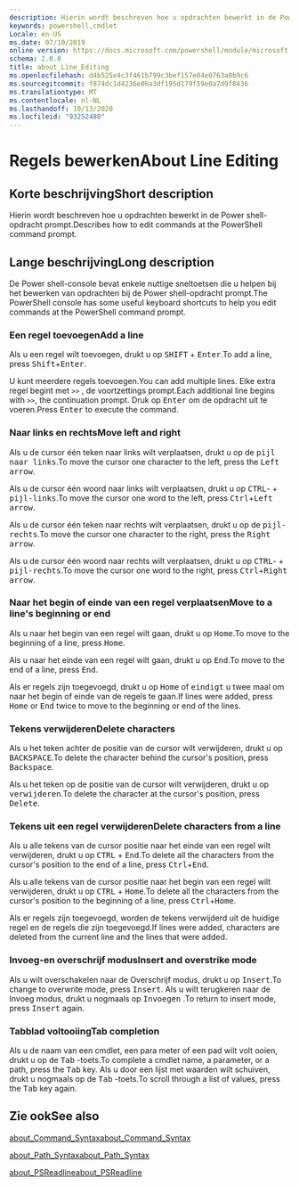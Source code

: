 ```yaml
---
description: Hierin wordt beschreven hoe u opdrachten bewerkt in de Power shell-opdracht prompt.
keywords: powershell,cmdlet
Locale: en-US
ms.date: 07/10/2019
online version: https://docs.microsoft.com/powershell/module/microsoft.powershell.core/about/about_line_editing?view=powershell-7&WT.mc_id=ps-gethelp
schema: 2.0.0
title: about_Line_Editing
ms.openlocfilehash: d4b525e4c3f461b799c3bef157e04e0763a0b9c6
ms.sourcegitcommit: f874dc1d4236e06a3df195d179f59e0a7d9f8436
ms.translationtype: MT
ms.contentlocale: nl-NL
ms.lasthandoff: 10/13/2020
ms.locfileid: "93252480"
---
```

# <a name="about-line-editing"></a><span data-ttu-id="b8acd-104">Regels bewerken</span><span class="sxs-lookup"><span data-stu-id="b8acd-104">About Line Editing</span></span>

## <a name="short-description"></a><span data-ttu-id="b8acd-105">Korte beschrijving</span><span class="sxs-lookup"><span data-stu-id="b8acd-105">Short description</span></span>

<span data-ttu-id="b8acd-106">Hierin wordt beschreven hoe u opdrachten bewerkt in de Power shell-opdracht prompt.</span><span class="sxs-lookup"><span data-stu-id="b8acd-106">Describes how to edit commands at the PowerShell command prompt.</span></span>

## <a name="long-description"></a><span data-ttu-id="b8acd-107">Lange beschrijving</span><span class="sxs-lookup"><span data-stu-id="b8acd-107">Long description</span></span>

<span data-ttu-id="b8acd-108">De Power shell-console bevat enkele nuttige sneltoetsen die u helpen bij het bewerken van opdrachten bij de Power shell-opdracht prompt.</span><span class="sxs-lookup"><span data-stu-id="b8acd-108">The PowerShell console has some useful keyboard shortcuts to help you edit commands at the PowerShell command prompt.</span></span>

### <a name="add-a-line"></a><span data-ttu-id="b8acd-109">Een regel toevoegen</span><span class="sxs-lookup"><span data-stu-id="b8acd-109">Add a line</span></span>

<span data-ttu-id="b8acd-110">Als u een regel wilt toevoegen, drukt u op <kbd>SHIFT</kbd> + <kbd>Enter</kbd>.</span><span class="sxs-lookup"><span data-stu-id="b8acd-110">To add a line, press <kbd>Shift</kbd>+<kbd>Enter</kbd>.</span></span>

<span data-ttu-id="b8acd-111">U kunt meerdere regels toevoegen.</span><span class="sxs-lookup"><span data-stu-id="b8acd-111">You can add multiple lines.</span></span> <span data-ttu-id="b8acd-112">Elke extra regel begint met `>>` , de voortzettings prompt.</span><span class="sxs-lookup"><span data-stu-id="b8acd-112">Each additional line begins with `>>`, the continuation prompt.</span></span> <span data-ttu-id="b8acd-113">Druk op <kbd>Enter</kbd> om de opdracht uit te voeren.</span><span class="sxs-lookup"><span data-stu-id="b8acd-113">Press <kbd>Enter</kbd> to execute the command.</span></span>

### <a name="move-left-and-right"></a><span data-ttu-id="b8acd-114">Naar links en rechts</span><span class="sxs-lookup"><span data-stu-id="b8acd-114">Move left and right</span></span>

<span data-ttu-id="b8acd-115">Als u de cursor één teken naar links wilt verplaatsen, drukt u op de <kbd>pijl naar links</kbd>.</span><span class="sxs-lookup"><span data-stu-id="b8acd-115">To move the cursor one character to the left, press the <kbd>Left arrow</kbd>.</span></span>

<span data-ttu-id="b8acd-116">Als u de cursor één woord naar links wilt verplaatsen, drukt u op <kbd>CTRL</kbd>- + <kbd>pijl-links</kbd>.</span><span class="sxs-lookup"><span data-stu-id="b8acd-116">To move the cursor one word to the left, press <kbd>Ctrl</kbd>+<kbd>Left arrow</kbd>.</span></span>

<span data-ttu-id="b8acd-117">Als u de cursor één teken naar rechts wilt verplaatsen, drukt u op de <kbd>pijl-rechts</kbd>.</span><span class="sxs-lookup"><span data-stu-id="b8acd-117">To move the cursor one character to the right, press the <kbd>Right arrow</kbd>.</span></span>

<span data-ttu-id="b8acd-118">Als u de cursor één woord naar rechts wilt verplaatsen, drukt u op <kbd>CTRL</kbd>- + <kbd>pijl-rechts</kbd>.</span><span class="sxs-lookup"><span data-stu-id="b8acd-118">To move the cursor one word to the right, press <kbd>Ctrl</kbd>+<kbd>Right arrow</kbd>.</span></span>

### <a name="move-to-a-lines-beginning-or-end"></a><span data-ttu-id="b8acd-119">Naar het begin of einde van een regel verplaatsen</span><span class="sxs-lookup"><span data-stu-id="b8acd-119">Move to a line's beginning or end</span></span>

<span data-ttu-id="b8acd-120">Als u naar het begin van een regel wilt gaan, drukt u op <kbd>Home</kbd>.</span><span class="sxs-lookup"><span data-stu-id="b8acd-120">To move to the beginning of a line, press <kbd>Home</kbd>.</span></span>

<span data-ttu-id="b8acd-121">Als u naar het einde van een regel wilt gaan, drukt u op <kbd>End</kbd>.</span><span class="sxs-lookup"><span data-stu-id="b8acd-121">To move to the end of a line, press <kbd>End</kbd>.</span></span>

<span data-ttu-id="b8acd-122">Als er regels zijn toegevoegd, drukt u op <kbd>Home</kbd> of <kbd>eindigt</kbd> u twee maal om naar het begin of einde van de regels te gaan.</span><span class="sxs-lookup"><span data-stu-id="b8acd-122">If lines were added, press <kbd>Home</kbd> or <kbd>End</kbd> twice to move to the beginning or end of the lines.</span></span>

### <a name="delete-characters"></a><span data-ttu-id="b8acd-123">Tekens verwijderen</span><span class="sxs-lookup"><span data-stu-id="b8acd-123">Delete characters</span></span>

<span data-ttu-id="b8acd-124">Als u het teken achter de positie van de cursor wilt verwijderen, drukt u op <kbd>BACKSPACE</kbd>.</span><span class="sxs-lookup"><span data-stu-id="b8acd-124">To delete the character behind the cursor's position, press <kbd>Backspace</kbd>.</span></span>

<span data-ttu-id="b8acd-125">Als u het teken op de positie van de cursor wilt verwijderen, drukt u op <kbd>verwijderen</kbd>.</span><span class="sxs-lookup"><span data-stu-id="b8acd-125">To delete the character at the cursor's position, press <kbd>Delete</kbd>.</span></span>

### <a name="delete-characters-from-a-line"></a><span data-ttu-id="b8acd-126">Tekens uit een regel verwijderen</span><span class="sxs-lookup"><span data-stu-id="b8acd-126">Delete characters from a line</span></span>

<span data-ttu-id="b8acd-127">Als u alle tekens van de cursor positie naar het einde van een regel wilt verwijderen, drukt u op <kbd>CTRL</kbd> + <kbd>End</kbd>.</span><span class="sxs-lookup"><span data-stu-id="b8acd-127">To delete all the characters from the cursor's position to the end of a line, press <kbd>Ctrl</kbd>+<kbd>End</kbd>.</span></span>

<span data-ttu-id="b8acd-128">Als u alle tekens van de cursor positie naar het begin van een regel wilt verwijderen, drukt u op <kbd>CTRL</kbd> + <kbd>Home</kbd>.</span><span class="sxs-lookup"><span data-stu-id="b8acd-128">To delete all the characters from the cursor's position to the beginning of a line, press <kbd>Ctrl</kbd>+<kbd>Home</kbd>.</span></span>

<span data-ttu-id="b8acd-129">Als er regels zijn toegevoegd, worden de tekens verwijderd uit de huidige regel en de regels die zijn toegevoegd.</span><span class="sxs-lookup"><span data-stu-id="b8acd-129">If lines were added, characters are deleted from the current line and the lines that were added.</span></span>

### <a name="insert-and-overstrike-mode"></a><span data-ttu-id="b8acd-130">Invoeg-en overschrijf modus</span><span class="sxs-lookup"><span data-stu-id="b8acd-130">Insert and overstrike mode</span></span>

<span data-ttu-id="b8acd-131">Als u wilt overschakelen naar de Overschrijf modus, drukt u op <kbd>Insert</kbd>.</span><span class="sxs-lookup"><span data-stu-id="b8acd-131">To change to overwrite mode, press <kbd>Insert</kbd>.</span></span> <span data-ttu-id="b8acd-132">Als u wilt terugkeren naar de Invoeg modus, drukt u nogmaals op <kbd>Invoegen</kbd> .</span><span class="sxs-lookup"><span data-stu-id="b8acd-132">To return to insert mode, press <kbd>Insert</kbd> again.</span></span>

### <a name="tab-completion"></a><span data-ttu-id="b8acd-133">Tabblad voltooiing</span><span class="sxs-lookup"><span data-stu-id="b8acd-133">Tab completion</span></span>

<span data-ttu-id="b8acd-134">Als u de naam van een cmdlet, een para meter of een pad wilt volt ooien, drukt u op de <kbd>Tab</kbd> -toets.</span><span class="sxs-lookup"><span data-stu-id="b8acd-134">To complete a cmdlet name, a parameter, or a path, press the <kbd>Tab</kbd> key.</span></span> <span data-ttu-id="b8acd-135">Als u door een lijst met waarden wilt schuiven, drukt u nogmaals op de <kbd>Tab</kbd> -toets.</span><span class="sxs-lookup"><span data-stu-id="b8acd-135">To scroll through a list of values, press the <kbd>Tab</kbd> key again.</span></span>

## <a name="see-also"></a><span data-ttu-id="b8acd-136">Zie ook</span><span class="sxs-lookup"><span data-stu-id="b8acd-136">See also</span></span>

[<span data-ttu-id="b8acd-137">about_Command_Syntax</span><span class="sxs-lookup"><span data-stu-id="b8acd-137">about_Command_Syntax</span></span>](about_Command_Syntax.md)

[<span data-ttu-id="b8acd-138">about_Path_Syntax</span><span class="sxs-lookup"><span data-stu-id="b8acd-138">about_Path_Syntax</span></span>](about_Path_Syntax.md)

[<span data-ttu-id="b8acd-139">about_PSReadline</span><span class="sxs-lookup"><span data-stu-id="b8acd-139">about_PSReadline</span></span>](../../PSReadline/About/about_PSReadline.md)
